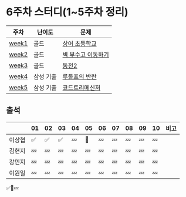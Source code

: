 # 6주차 스터디(1~5주차 정리)
|주차|난이도|문제|
|------|---|----|
|[week1](../week1/)|골드  |[상어 초등학교](https://www.acmicpc.net/problem/21608)|
|[week2](../week2/)|골드|[벽 부수고 이동하기](https://www.acmicpc.net/problem/2206)|
|[week3](../week3/)|골드  |[동전2](https://www.acmicpc.net/problem/2294)|
|[week4](../week4/)|삼성 기출  |[루돌프의 반란](https://www.codetree.ai/training-field/frequent-problems/problems/rudolph-rebellion/description?page=1&pageSize=20)|
|[week5](../week5/)|삼성 기출  |[코드트리메신저](https://www.codetree.ai/training-field/frequent-problems/problems/codetree-messenger/description?page=1&pageSize=20)|


## 출석

|      |01|02|03|04|05|06|07|08|09|10|비고|
|------|--|--|--|--|--|--|--|--|--|--|:--|
|이상협  |✅|✅|✅|💤|🥺|💤|💤|💤|💤|💤|   |
|김현지  |💤|💤|💤|💤|💤|💤|💤|💤|💤|💤|   |
|강민지  |💤|💤|💤|💤|💤|💤|💤|💤|💤|💤|   |
|이원일  |💤|💤|💤|💤|💤|💤|💤|💤|💤|💤|   |

✅🥺💤
